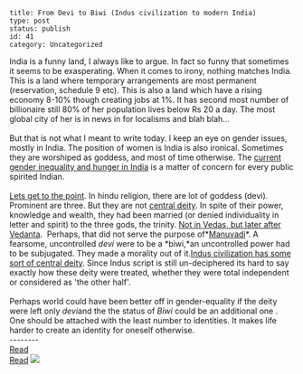 ~~~~ 
title: From Devi to Biwi (Indus civilization to modern India)
type: post
status: publish
id: 41
category: Uncategorized
~~~~

India is a funny land, I always like to argue. In fact so funny that
sometimes it seems to be exasperating. When it comes to irony, nothing
matches India. This is a land where temporary arrangements are most
permanent (reservation, schedule 9 etc). This is also a land which have
a rising economy 8-10% though creating jobs at 1%. It has second most
number of billionaire still 80% of her population lives below Rs 20 a
day. The most global city of her is in news in for localisms and blah
blah...\
\
But that is not what I meant to write today. I keep an eye on gender
issues, mostly in India. The position of women is India is also
ironical. Sometimes they are worshiped as goddess, and most of time
otherwise. The [current gender inequality and hunger in
India](http://www.thp.org/where_we_work/south_asia/india/research_reports/chronic_hunger_and_status_of_women)
is a matter of concern for every public spirited Indian.\
\
[Lets get to the
point](http://www.littlemag.com/pdf/contents-venusenvy.pdf). In hindu
religion, there are lot of goddess (devi). Prominent are three. But they
are not [central deity](http://en.wikipedia.org/wiki/Mother_Goddess). In
spite of their power, knowledge and wealth, they had been married (or
denied individuality in letter and spirit) to the three gods, the
trinity. [Not in Vedas, but later after
Vedanta](http://www.flipkart.com/god-woman-merlin-stone/015696158x-apw3fnvhfe).
 Perhaps, that did not serve the purpose
of*[Manuvadi](http://hinduism.about.com/library/weekly/aa051303a.htm)*.
A fearsome, uncontrolled *devi* were to be a *biwi,*an uncontrolled
power had to be subjugated. They made a morality out of it.[Indus
civilization has some sort of central
deity](http://www.svabhinava.org/Dialogues/SarasvatiUnicorn/index.php).
Since Indus script is still un-deciphered its hard to say exactly how
these deity were treated, whether they were total independent or
considered as 'the other half'.\
\
Perhaps world could have been better off in gender-equality if the deity
were left only *devi*and the the status of *Biwi* could be an additional
one . One should be attached with the least number to identities. It
makes life harder to create an identity for oneself otherwise.\
--------\
[Read](http://www.scholarswithoutborders.in/item_show.php?code_no=GEN092&ID=undefined&calcStr=)\
[Read](http://www.littlemag.com/bodypolitic/index.html)
![](https://blogger.googleusercontent.com/tracker/3794193585985230867-945123400620472818?l=dilawarsays.blogspot.com)
